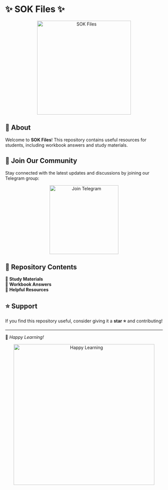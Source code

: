 # ✨ SOK Files ✨

<p align="center">
  <img src="https://github.com/user-attachments/assets/47540fe4-337b-4bef-be5e-a433dafd60cf" alt="SOK Files" width="300"/>
</p>

## 📖 About
Welcome to **SOK Files**! This repository contains useful resources for students, including workbook answers and study materials.

## 📢 Join Our Community
Stay connected with the latest updates and discussions by joining our Telegram group:

<p align="center">
  <a href="https://t.me/students_of_klu">
    <img src="https://img.shields.io/badge/Telegram-Join%20Now-blue?logo=telegram" alt="Join Telegram" style="width: 220px; height: auto;" />
  </a>
</p>

## 📂 Repository Contents
📌 **Study Materials**  
📌 **Workbook Answers**  
📌 **Helpful Resources**  

## ⭐ Support
If you find this repository useful, consider giving it a **star ⭐** and contributing!

---

🚀 *Happy Learning!*

<p align="center">
  <img src="https://github.com/user-attachments/assets/f40a4b2a-eb05-4535-a394-12bfd7e423e8" alt="Happy Learning" width="450"/>
</p>
